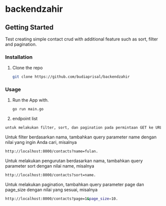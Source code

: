 # backendzahir


<!-- GETTING STARTED -->

## Getting Started

Test creating simple contact crud with additional feature such as sort, filter and pagination.

### Installation

1. Clone the repo

   ```sh
   git clone https://github.com/budiaprisal/backendzahir
   ```

   <!-- USAGE EXAMPLES -->

### Usage

1. Run the App with.

   ```sh
   go run main.go
   ```

2. endpoint list
```sh
untuk melakukan filter, sort, dan pagination pada permintaan GET ke URL http://localhost:8000/contacts:
 ```
 
Untuk filter berdasarkan nama, tambahkan query parameter name dengan nilai yang ingin Anda cari, misalnya 
```sh
http://localhost:8000/contacts?name=fulan.
 ```
Untuk melakukan pengurutan berdasarkan nama, tambahkan query parameter sort dengan nilai name, misalnya 
 ```sh
http://localhost:8000/contacts?sort=name.
 ```

Untuk melakukan pagination, tambahkan query parameter page dan page_size dengan nilai yang sesuai, misalnya 
 ```sh
http://localhost:8000/contacts?page=1&page_size=10.
 ```
